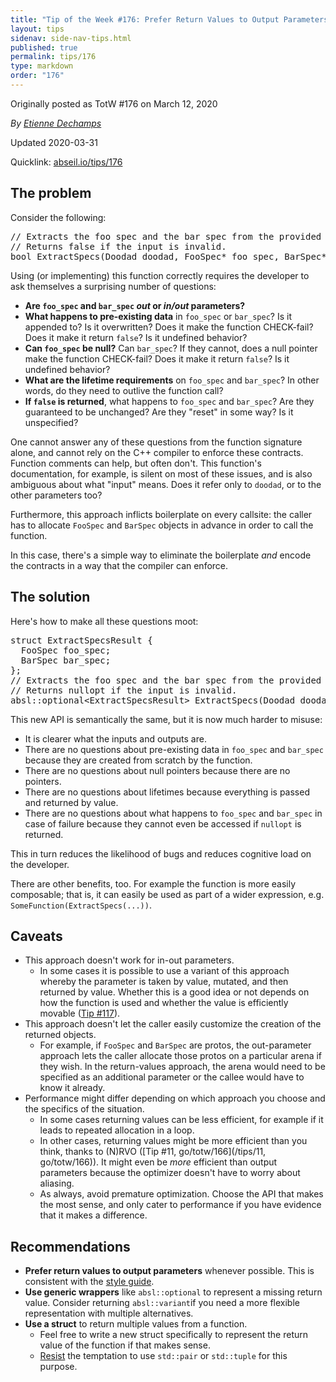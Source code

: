 ```yaml
---
title: "Tip of the Week #176: Prefer Return Values to Output Parameters"
layout: tips
sidenav: side-nav-tips.html
published: true
permalink: tips/176
type: markdown
order: "176"
---
```


Originally posted as TotW #176 on March 12, 2020

*By [Etienne Dechamps](mailto:edechamps@google.com)*

Updated 2020-03-31

Quicklink: [abseil.io/tips/176](https://abseil.io/tips/176)


## The problem

Consider the following:

<pre class="prettyprint lang-cpp bad-code">
// Extracts the foo spec and the bar spec from the provided doodad.
// Returns false if the input is invalid.
bool ExtractSpecs(Doodad doodad, FooSpec* foo_spec, BarSpec* bar_spec);
</pre>

Using (or implementing) this function correctly requires the developer to ask
themselves a surprising number of questions:

-   **Are `foo_spec` and `bar_spec` _out_ or _in/out_ parameters?**
-   **What happens to pre-existing data** in `foo_spec` or `bar_spec`? Is it
    appended to? Is it overwritten? Does it make the function CHECK-fail? Does
    it make it return `false`? Is it undefined behavior?
-   **Can `foo_spec` be null?** Can `bar_spec`? If they cannot, does a null
    pointer make the function CHECK-fail? Does it make it return `false`? Is it
    undefined behavior?
-   **What are the lifetime requirements** on `foo_spec` and `bar_spec`? In
    other words, do they need to outlive the function call?
-   **If `false` is returned**, what happens to `foo_spec` and `bar_spec`? Are
    they guaranteed to be unchanged? Are they "reset" in some way? Is it
    unspecified?

One cannot answer any of these questions from the function signature alone, and
cannot rely on the C++ compiler to enforce these contracts. Function comments
can help, but often don't. This function's documentation, for example, is silent
on most of these issues, and is also ambiguous about what "input" means. Does it
refer only to `doodad`, or to the other parameters too?

Furthermore, this approach inflicts boilerplate on every callsite: the caller
has to allocate `FooSpec` and `BarSpec` objects in advance in order to call the
function.

In this case, there's a simple way to eliminate the boilerplate *and* encode the
contracts in a way that the compiler can enforce.

## The solution

Here's how to make all these questions moot:

<pre class="prettyprint lang-cpp code">
struct ExtractSpecsResult {
  FooSpec foo_spec;
  BarSpec bar_spec;
};
// Extracts the foo spec and the bar spec from the provided doodad.
// Returns nullopt if the input is invalid.
absl::optional&lt;ExtractSpecsResult&gt; ExtractSpecs(Doodad doodad);
</pre>

This new API is semantically the same, but it is now much harder to misuse:

-   It is clearer what the inputs and outputs are.
-   There are no questions about pre-existing data in `foo_spec` and `bar_spec`
    because they are created from scratch by the function.
-   There are no questions about null pointers because there are no pointers.
-   There are no questions about lifetimes because everything is passed and
    returned by value.
-   There are no questions about what happens to `foo_spec` and `bar_spec` in
    case of failure because they cannot even be accessed if `nullopt` is
    returned.

This in turn reduces the likelihood of bugs and reduces cognitive load on the
developer.

There are other benefits, too. For example the function is more easily
composable; that is, it can easily be used as part of a wider expression, e.g.
`SomeFunction(ExtractSpecs(...))`.

## Caveats

-   This approach doesn't work for in-out parameters.
    -   In some cases it is possible to use a variant of this approach whereby
        the parameter is taken by value, mutated, and then returned by value.
        Whether this is a good idea or not depends on how the function is used
        and whether the value is efficiently movable ([Tip #117](/tips/117)).
-   This approach doesn't let the caller easily customize the creation of the
    returned objects.
    -   For example, if `FooSpec` and `BarSpec` are protos, the out-parameter
        approach lets the caller allocate those protos on a particular arena if
        they wish. In the return-values approach, the arena would need to be
        specified as an additional parameter or the callee would have to know it
        already.
-   Performance might differ depending on which approach you choose and the
    specifics of the situation.
    -   In some cases returning values can be less efficient, for example if it
        leads to repeated allocation in a loop.
    -   In other cases, returning values might be more efficient than you think,
        thanks to (N)RVO ([Tip #11, go/totw/166](/tips/11, go/totw/166)). It
        might even be *more* efficient than output parameters because the
        optimizer doesn't have to worry about aliasing.
    -   As always, avoid premature optimization. Choose the API that makes the
        most sense, and only cater to performance if you have evidence that it
        makes a difference.

## Recommendations

-   **Prefer return values to output parameters** whenever possible. This is
    consistent with the
    [style guide](https://google.github.io/styleguide/cppguide.html#Output_Parameters).
-   **Use generic wrappers** like `absl::optional` to represent a missing return
    value. Consider returning `absl::variant`if you need a more flexible
    representation with multiple alternatives.
-   **Use a struct** to return multiple values from a function.
    -   Feel free to write a new struct specifically to represent the return
        value of the function if that makes sense.
    -   [Resist](https://google.github.io/styleguide/cppguide.html#Structs_vs._Tuples)
        the temptation to use `std::pair` or `std::tuple` for this purpose.

